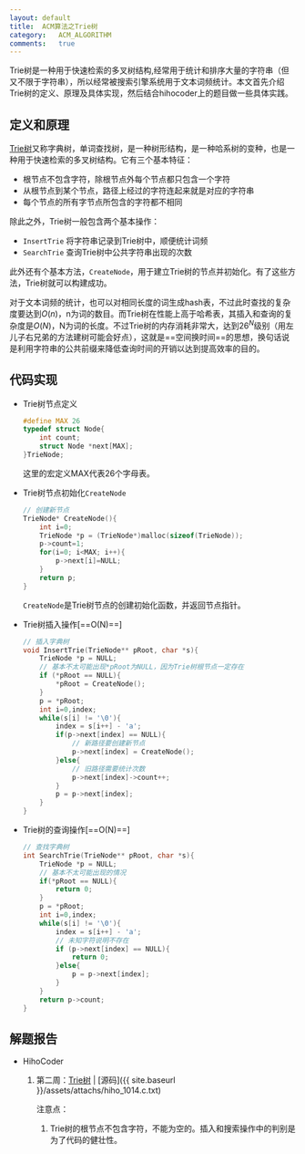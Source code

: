 ```yaml
---
layout:	default
title:	ACM算法之Trie树
category:   ACM_ALGORITHM
comments:   true
---
```

Trie树是一种用于快速检索的多叉树结构,经常用于统计和排序大量的字符串（但又不限于字符串），所以经常被搜索引擎系统用于文本词频统计。本文首先介绍Trie树的定义、原理及具体实现，然后结合hihocoder上的题目做一些具体实践。



## 定义和原理
[Trie树](http://baike.baidu.com/link?url=ZbVlpuiiV_AoQ96VDfabEG1M_VazTv8HR164QVbQRWmbsXwOwORvSkUfmqAjc3SOVebmK11nUdmIPQRNKq1nuevV1Mvh_EQPGaYn6GqtqT3p6n1hOc0zpXqxV9QKBL09tPeNQm1izNCWvDW3E6cNea)又称字典树，单词查找树，是一种树形结构，是一种哈系树的变种，也是一种用于快速检索的多叉树结构。它有三个基本特征：  

* 根节点不包含字符，除根节点外每个节点都只包含一个字符  
* 从根节点到某个节点，路径上经过的字符连起来就是对应的字符串  
* 每个节点的所有字节点所包含的字符都不相同  

除此之外，Trie树一般包含两个基本操作： 

* `InsertTrie`	将字符串记录到Trie树中，顺便统计词频  
* `SearchTrie`	查询Trie树中公共字符串出现的次数   

此外还有个基本方法，`CreateNode`，用于建立Trie树的节点并初始化。有了这些方法，Trie树就可以构建成功。

对于文本词频的统计，也可以对相同长度的词生成hash表，不过此时查找的复杂度要达到$O(n)$，n为词的数目。而Trie树在性能上高于哈希表，其插入和查询的复杂度是$O(N)$，N为词的长度。不过Trie树的内存消耗非常大，达到$26^N$级别（用左儿子右兄弟的方法建树可能会好点），这就是==空间换时间==的思想，换句话说是利用字符串的公共前缀来降低查询时间的开销以达到提高效率的目的。


## 代码实现
* Trie树节点定义
	
	```c
	#define MAX 26
	typedef struct Node{
		int count;
		struct Node *next[MAX];
	}TrieNode;
	```
	这里的宏定义MAX代表26个字母表。
* Trie树节点初始化`CreateNode`

	```c
	// 创建新节点
	TrieNode* CreateNode(){
		int i=0;
		TrieNode *p = (TrieNode*)malloc(sizeof(TrieNode));
		p->count=1;
		for(i=0; i<MAX; i++){
			p->next[i]=NULL;
		}
		return p;
	}
	```
	`CreateNode`是Trie树节点的创建初始化函数，并返回节点指针。
* Trie树插入操作[==O(N)==]

	```c
	// 插入字典树
	void InsertTrie(TrieNode** pRoot, char *s){
		TrieNode *p = NULL;
		// 基本不太可能出现*pRoot为NULL，因为Trie树根节点一定存在
		if (*pRoot == NULL){
			*pRoot = CreateNode();
		}
		p = *pRoot;
		int i=0,index;
		while(s[i] != '\0'){
			index = s[i++] - 'a';
			if(p->next[index] == NULL){
				// 新路径要创建新节点
				p->next[index] = CreateNode();
			}else{
				// 旧路径需要统计次数
				p->next[index]->count++;
			}
			p = p->next[index];
		}
	}
	```

* Trie树的查询操作[==O(N)==]

	```c
	// 查找字典树
	int SearchTrie(TrieNode** pRoot, char *s){
		TrieNode *p = NULL;
		// 基本不太可能出现的情况
		if(*pRoot == NULL){
			return 0;
		}
		p = *pRoot;
		int i=0,index;
		while(s[i] != '\0'){
			index = s[i++] - 'a';
			// 未知字符说明不存在
			if (p->next[index] == NULL){
				return 0;
			}else{
				p = p->next[index];
			}
		}
		return p->count;
	}
	```

## 解题报告
* HihoCoder
	1. 第二周：[Trie树](http://hihocoder.com/problemset/problem/1014)	|	[源码]({{ site.baseurl }}/assets/attachs/hiho_1014.c.txt)

		注意点：
		1. Trie树的根节点不包含字符，不能为空的。插入和搜索操作中的判别是为了代码的健壮性。



